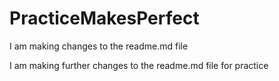 # PracticeMakesPerfect
I am making changes to the readme.md file

I am making further changes to the readme.md file for practice
